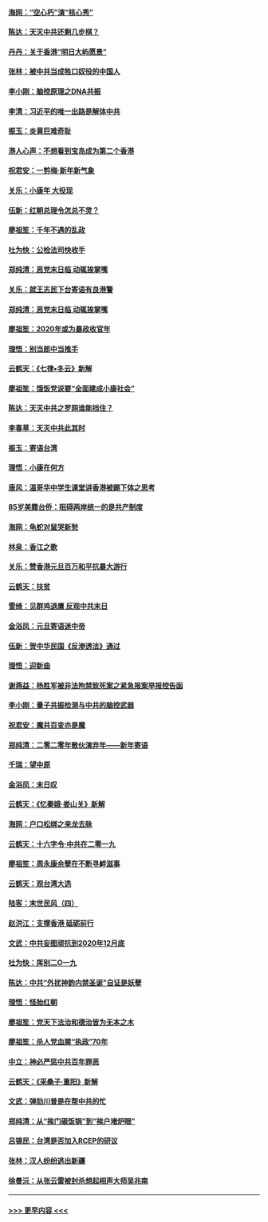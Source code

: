 #### [海网：“空心朽”演“核心秀”](../pages/nsc993/n11783874.md?t=01111233) 
#### [陈达：天灭中共还剩几步棋？](../pages/nsc993/n11783719.md?t=01111233) 
#### [丹丹：关于香港“明日大屿愿景”](../pages/nsc993/n11783273.md?t=01111233) 
#### [张林：被中共当成牲口奴役的中国人](../pages/nsc993/n11782397.md?t=01111233) 
#### [李小刚：脑控原理之DNA共振](../pages/nsc993/n11780962.md?t=01111233) 
#### [李清：习近平的唯一出路是解体中共](../pages/nsc993/n11780866.md?t=01111233) 
#### [振玉：炎黄巨难奇耻](../pages/nsc993/n11779632.md?t=01111233) 
#### [港人心声：不想看到宝岛成为第二个香港](../pages/nsc993/n11778817.md?t=01111233) 
#### [祝君安：一剪梅‧新年新气象](../pages/nsc993/n11776340.md?t=01111233) 
#### [关乐：小康年 大役现](../pages/nsc993/n11774213.md?t=01111233) 
#### [伍新：红朝总理令怎总不灵？](../pages/nsc993/n11770813.md?t=01111233) 
#### [廖祖笙：千年不遇的乱政](../pages/nsc993/n11770373.md?t=01111233) 
#### [吐为快：公检法司快收手](../pages/nsc993/n11770359.md?t=01111233) 
#### [郑纯清：恶党末日临 动辄挨掌嘴](../pages/nsc993/n11769912.md?t=01111233) 
#### [关乐：就王志民下台寄语有良港警](../pages/nsc993/n11769903.md?t=01111233) 
#### [郑纯清：恶党末日临 动辄挨掌嘴](../pages/nsc993/n11769356.md?t=01111233) 
#### [廖祖笙：2020年或为暴政收官年](../pages/nsc993/n11768216.md?t=01111233) 
#### [理悟：别当郎中当推手](../pages/nsc993/n11768243.md?t=01111233) 
#### [云鹤天：《七律▪冬云》新解](../pages/nsc993/n11768204.md?t=01111233) 
#### [廖祖笙：饿饭党说要“全面建成小康社会”](../pages/nsc993/n11767482.md?t=01111233) 
#### [陈达：天灭中共之罗网谁能挡住？](../pages/nsc993/n11767465.md?t=01111233) 
#### [李春草：天灭中共此其时](../pages/nsc993/n11767452.md?t=01111233) 
#### [振玉：寄语台湾](../pages/nsc993/n11767432.md?t=01111233) 
#### [理悟：小康在何方](../pages/nsc993/n11767394.md?t=01111233) 
#### [唐风：温哥华中学生课堂讲香港被踢下体之思考](../pages/nsc993/n11766848.md?t=01111233) 
#### [85岁美籍台侨：阻碍两岸统一的是共产制度](../pages/nsc993/n11765043.md?t=01111233) 
#### [海网：龟蛇对鼠哭新愁](../pages/nsc993/n11764895.md?t=01111233) 
#### [林泉：香江之歌](../pages/nsc993/n11764415.md?t=01111233) 
#### [关乐：赞香港元旦百万和平抗暴大游行](../pages/nsc993/n11764382.md?t=01111233) 
#### [云鹤天：扶贫](../pages/nsc993/n11764245.md?t=01111233) 
#### [雪绮：见群鸡退鹰  反观中共末日](../pages/nsc993/n11762112.md?t=01111233) 
#### [金浴凤：元旦寄语迷中帝](../pages/nsc993/n11761788.md?t=01111233) 
#### [伍新：贺中华民国《反渗透法》通过](../pages/nsc993/n11761994.md?t=01111233) 
#### [理悟：迎新曲](../pages/nsc993/n11761152.md?t=01111233) 
#### [谢燕益：杨胜军被非法拘禁致死案之紧急报案举报控告函](../pages/nsc993/n11756134.md?t=01111233) 
#### [李小刚：量子共振检测与中共的脑控武器](../pages/nsc993/n11754518.md?t=01111233) 
#### [祝君安：魔共百变亦是魔](../pages/nsc993/n11754469.md?t=01111233) 
#### [郑纯清：二零二零年散伙演弃年——新年寄语](../pages/nsc993/n11754195.md?t=01111233) 
#### [千瑞：望中原](../pages/nsc993/n11754159.md?t=01111233) 
#### [金浴凤：末日叹](../pages/nsc993/n11752359.md?t=01111233) 
#### [云鹤天：《忆秦娥‧娄山关》新解](../pages/nsc993/n11752348.md?t=01111233) 
#### [海网：户口松绑之来龙去脉](../pages/nsc993/n11752328.md?t=01111233) 
#### [云鹤天：十六字令‧中共在二零一九](../pages/nsc993/n11752305.md?t=01111233) 
#### [廖祖笙：周永康余孽在不断寻衅滋事](../pages/nsc993/n11751013.md?t=01111233) 
#### [云鹤天：观台湾大选](../pages/nsc993/n11751007.md?t=01111233) 
#### [陆客：末世民风（四）](../pages/nsc993/n11749203.md?t=01111233) 
#### [赵洪江：支撑香港 砥砺前行](../pages/nsc993/n11748482.md?t=01111233) 
#### [文武：中共妄图顽抗到2020年12月底](../pages/nsc993/n11748446.md?t=01111233) 
#### [吐为快：挥别二O一九](../pages/nsc993/n11748411.md?t=01111233) 
#### [陈达：中共“外扰神韵内禁圣诞”自证是妖孽](../pages/nsc993/n11748226.md?t=01111233) 
#### [理悟：怪胎红朝](../pages/nsc993/n11748206.md?t=01111233) 
#### [廖祖笙：党天下法治和德治皆为无本之木](../pages/nsc993/n11748135.md?t=01111233) 
#### [廖祖笙：杀人党血腥“执政”70年](../pages/nsc993/n11745144.md?t=01111233) 
#### [中立：神必严惩中共百年罪恶](../pages/nsc993/n11744970.md?t=01111233) 
#### [云鹤天：《采桑子‧重阳》新解](../pages/nsc993/n11744948.md?t=01111233) 
#### [文武：弹劾川普是在帮中共的忙](../pages/nsc993/n11744758.md?t=01111233) 
#### [郑纯清：从“挨门砸饭锅”到“挨户堵炉眼”](../pages/nsc993/n11744745.md?t=01111233) 
#### [吕锡民：台湾是否加入RCEP的研议](../pages/nsc993/n11744701.md?t=01111233) 
#### [张林：汉人纷纷逃出新疆](../pages/nsc993/n11743530.md?t=01111233) 
#### [徐曼沅：从张云雷被封杀想起相声大师吴兆南](../pages/nsc993/n11741816.md?t=01111233) 

----
#### [ >>> 更早内容 <<< ](../indexes/nsc993-earlier.md)
